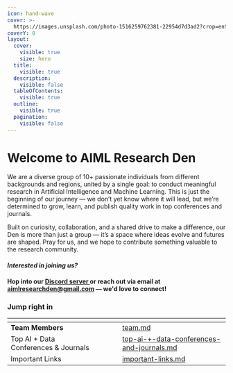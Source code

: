 ```yaml
---
icon: hand-wave
cover: >-
  https://images.unsplash.com/photo-1516259762381-22954d7d3ad2?crop=entropy&cs=srgb&fm=jpg&ixid=M3wxOTcwMjR8MHwxfHNlYXJjaHwyfHxjb2RlfGVufDB8fHx8MTc0NjMzODQ4OXww&ixlib=rb-4.0.3&q=85
coverY: 0
layout:
  cover:
    visible: true
    size: hero
  title:
    visible: true
  description:
    visible: false
  tableOfContents:
    visible: true
  outline:
    visible: true
  pagination:
    visible: false
---
```


# Welcome to AIML Research Den

We are a diverse group of 10+ passionate individuals from different backgrounds and regions, united by a single goal: to conduct meaningful research in Artificial Intelligence and Machine Learning. This is just the beginning of our journey — we don’t yet know where it will lead, but we’re determined to grow, learn, and publish quality work in top conferences and journals.

Built on curiosity, collaboration, and a shared drive to make a difference, our Den is more than just a group — it’s a space where ideas evolve and futures are shaped. Pray for us, and we hope to contribute something valuable to the research community.

#### _**Interested in joining us?**_

#### Hop into our [Discord server ](https://discord.gg/EH7UM6EM3g)or reach out via email at [**aimlresearchden@gmail.com**](https://app.gitbook.com/u/buHfs24bNfWt3KCT8W8KAGXgOkZ2) — we'd love to connect!

### Jump right in

<table data-view="cards"><thead><tr><th></th><th></th><th data-hidden data-card-cover data-type="files"></th><th data-hidden></th><th data-hidden data-card-target data-type="content-ref"></th></tr></thead><tbody><tr><td><strong>Team Members</strong></td><td></td><td></td><td></td><td><a href="team.md">team.md</a></td></tr><tr><td>Top AI + Data Conferences &#x26; Journals</td><td></td><td></td><td></td><td><a href="resources/top-ai-+-data-conferences-and-journals.md">top-ai-+-data-conferences-and-journals.md</a></td></tr><tr><td>Important Links</td><td></td><td></td><td></td><td><a href="copy-of-resources/important-links.md">important-links.md</a></td></tr></tbody></table>

